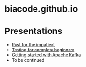 # biacode.github.io

# Presentations
* [Rust for the impatient](https://biacode.github.io/presentations/rust-for-the-implatient/)
* [Testing for complete beginners](https://biacode.github.io/presentations/testing-for-complete-beginners/)
* [Getting started with Apache Kafka](https://biacode.github.io/presentations/kafka/)
* To be continued
